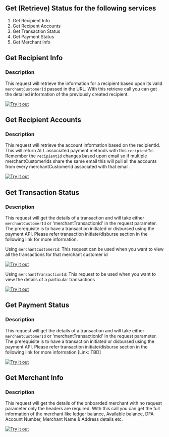 ## Get (Retrieve) Status for the following services

1. Get Recipient Info
2. Get Recipent Accounts
3. Get Transaction Status
4. Get Payment Status
5. Get Merchant Info

## Get Recipient Info 

### Description
This request will retrieve the information for a recipient based upon its valid `merchantCustomerId` passed in the URL. With this retrieve call you can get the detailed information of the previously created recipient. 


[![Try it out](../../../../assets/images/button.png)](../api/?type=post&path=/ddp/v1/recipients)


## Get Recipient Accounts 

### Description
This request will retrieve the account information based on the recipientId. This will return ALL associated payment methods with this `recipientId`. Remember the `recipientId` changes based upon email so if multiple merchantCustomerIds share the same email this will pull all the accounts from every merchantCustomerId associated with that email. 


[![Try it out](../../../../assets/images/button.png)](../api/?type=post&path=/ddp/v1/recipients)


## Get Transaction Status

### Description
This request will get the details of a transaction and will take either `merchantCustomerId` or 'merchantTransactionId' in the request parameter. The prerequisite is to have a transaction initiated or disbursed using the payment API. Please refer transaction initiate/disburse section in the following link for more information. 

Using `merchantCustomerId`: This request can be used when you want to view all the transactions for that merchant customer id  

[![Try it out](../../../../assets/images/button.png)](../api/?type=post&path=/ddp/v1/recipients)

Using `merchantTransactionId`: This request to be used when you want to view the details of a particular transactions 

[![Try it out](../../../../assets/images/button.png)](../api/?type=post&path=/ddp/v1/recipients)


## Get Payment Status

### Description
This request will get the details of a transaction and will take either `merchantCustomerId` or 'merchantTransactionId' in the request parameter. The prerequisite is to have a transaction initiated or disbursed using the payment API. Please refer transaction initiate/disburse section in the following link for more information [Link: TBD] 


[![Try it out](../../../../assets/images/button.png)](../api/?type=post&path=/ddp/v1/recipients)


## Get Merchant Info

### Description
This request will get the details of the onboarded merchant with no request parameter only the headers are required. With this call you can get the full information of the merchant like ledger balance, Available balance, DFA Account Number, Merchant Name & Address details etc.


[![Try it out](../../../../assets/images/button.png)](../api/?type=post&path=/ddp/v1/recipients)
